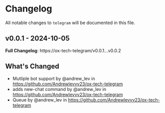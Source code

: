 # Changelog

All notable changes to `telegram` will be documented in this file.


## v0.0.1 - 2024-10-05

**Full Changelog**: https://ox-tech-telegram/v0.0.1...v0.0.2

## What's Changed

- Mutliple bot support by @andrew_lev in https://github.com/Andrewlevvv23/ox-tech-telegram
- adds new-chat command by @andrew_lev in https://github.com/Andrewlevvv23/ox-tech-telegram
- Queue by @andrew_lev in https://github.com/Andrewlevvv23/ox-tech-telegram
